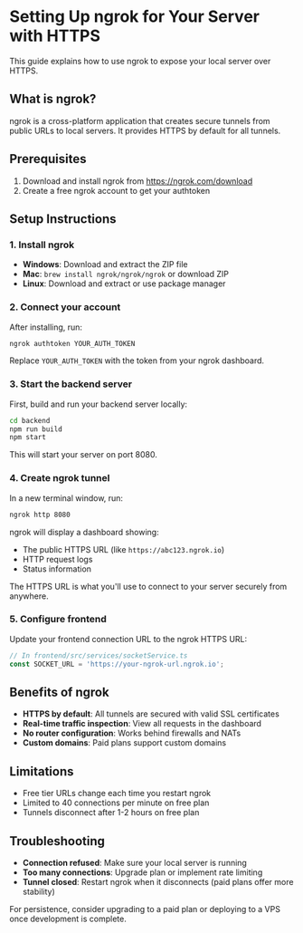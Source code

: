 # Setting Up ngrok for Your Server with HTTPS

This guide explains how to use ngrok to expose your local server over HTTPS.

## What is ngrok?

ngrok is a cross-platform application that creates secure tunnels from public URLs to local servers. It provides HTTPS by default for all tunnels.

## Prerequisites

1. Download and install ngrok from https://ngrok.com/download
2. Create a free ngrok account to get your authtoken

## Setup Instructions

### 1. Install ngrok

- **Windows**: Download and extract the ZIP file
- **Mac**: `brew install ngrok/ngrok/ngrok` or download ZIP
- **Linux**: Download and extract or use package manager

### 2. Connect your account

After installing, run:

```bash
ngrok authtoken YOUR_AUTH_TOKEN
```

Replace `YOUR_AUTH_TOKEN` with the token from your ngrok dashboard.

### 3. Start the backend server

First, build and run your backend server locally:

```bash
cd backend
npm run build
npm start
```

This will start your server on port 8080.

### 4. Create ngrok tunnel

In a new terminal window, run:

```bash
ngrok http 8080
```

ngrok will display a dashboard showing:
- The public HTTPS URL (like `https://abc123.ngrok.io`)
- HTTP request logs
- Status information

The HTTPS URL is what you'll use to connect to your server securely from anywhere.

### 5. Configure frontend

Update your frontend connection URL to the ngrok HTTPS URL:

```typescript
// In frontend/src/services/socketService.ts
const SOCKET_URL = 'https://your-ngrok-url.ngrok.io';
```

## Benefits of ngrok

- **HTTPS by default**: All tunnels are secured with valid SSL certificates
- **Real-time traffic inspection**: View all requests in the dashboard
- **No router configuration**: Works behind firewalls and NATs
- **Custom domains**: Paid plans support custom domains

## Limitations

- Free tier URLs change each time you restart ngrok
- Limited to 40 connections per minute on free plan
- Tunnels disconnect after 1-2 hours on free plan

## Troubleshooting

- **Connection refused**: Make sure your local server is running
- **Too many connections**: Upgrade plan or implement rate limiting
- **Tunnel closed**: Restart ngrok when it disconnects (paid plans offer more stability)

For persistence, consider upgrading to a paid plan or deploying to a VPS once development is complete.